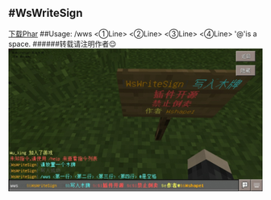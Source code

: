 #WsWriteSign
------
[下载Phar]("http://pan.baidu.com/s/1qY32VNI")
##Usage:
    /wws <①Line> <②Line> <③Line> <④Line>
    '@'is a space.
######转载请注明作者:relieved:
![](./img.jpg)
